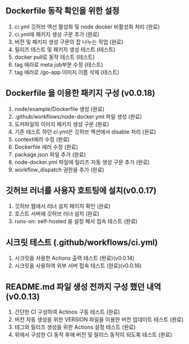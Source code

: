 ## Dockerfile 동작 확인을 위한 설정
  1. ci.yml 깃허브 액선 활성화 및 node docker 비활성화 처리 (완료)
  2. ci.yml에 패키지 생성 구문 추가 (완료)
  3. 버전 및 패키지 생성 구문의 잡 나누는 작업 (완료)
  4. 릴리즈 테스트 및 패키지 생성 테스트 (테스트)
  5. docker pull로 동작 테스트 (테스트)
  6. tag 에러로 meta job부분 수정 (테스트)
  7. tag 에러로 /go-app 이미지 이름 삭제 (테스트)

## Dockerfile 을 이용한 패키지 구성 (v0.0.18)
  1. node/example/Dockerfile 생성 (완료)
  2. .github/workflows/node-docker.yml 파일 생성 (완료)
  3. 도커파일의 이미지 패키지 생성 구문 (완료)
  4. 기존 테스트 하던 ci.yml은 깃허브 액션에서 disable 처리 (완료)
  5. context에러 수정 (완료)
  6. Dockerfile 에러 수정 (완료)
  7. package.json 파일 추가 (완료)
  8. node-docker.yml 파일에 릴리즈 자동 생성 구문 추가 (완료)
  9. workflow_dispatch 권한을 추가 (완료)

## 깃허브 러너를 사용자 호트팅에 설치(v0.0.17)
  1. 깃허브 웹에서 러너 설치 페이지 확인 (완료)
  2. 호스트 서버에 깃허브 러너 설치 (완료)
  3. runs-on: self-hosted 을 설정 해서 접속 테스트 (완료)

## 시크릿 테스트 (.github/workflows/ci.yml)
  1. 시크릿을 사용한 Actions 출력 테스트 (완료)(v0.0.14)
  2. 시크릿을 사용하여 외부 서버 접속 테스트 (완료)(v0.0.16)

## README.md 파일 생성 전까지 구성 했던 내역 (v0.0.13)
  1. 간단한 CI 구성하여 Actinos 구동 테스트 (완료)
  2. 버전 자동 생성을 위한 VERSION 파일을 이용한 버전 업데이트 테스트 (완료)
  3. 테그와 릴리즈 생성을 위한 Actions 설정 테스트 (완료)
  4. 위에서 구성한 CI 동작 후에 버전 및 릴리스 동작이 되도록 테스트 (완료)
